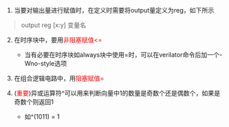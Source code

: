 1. 当要对输出量进行赋值时，在定义时需要将output量定义为reg，如下所示  
> output reg [x:y] 变量名  

2. 在时序块中，要用<font color=red>非阻塞赋值<=</font>  
    - 当有必要在时序块如always块中使用=时，可以在verilator命令后加一个-Wno-style选项  

3. 在组合逻辑电路中，用<font color=red>阻塞赋值=</font>  

4. (<font color=red>重要</font>)异或运算符^可以用来判断向量中1的数量是奇数个还是偶数个，如果是奇数个则返回1  
    - 如^(1011) = 1  
